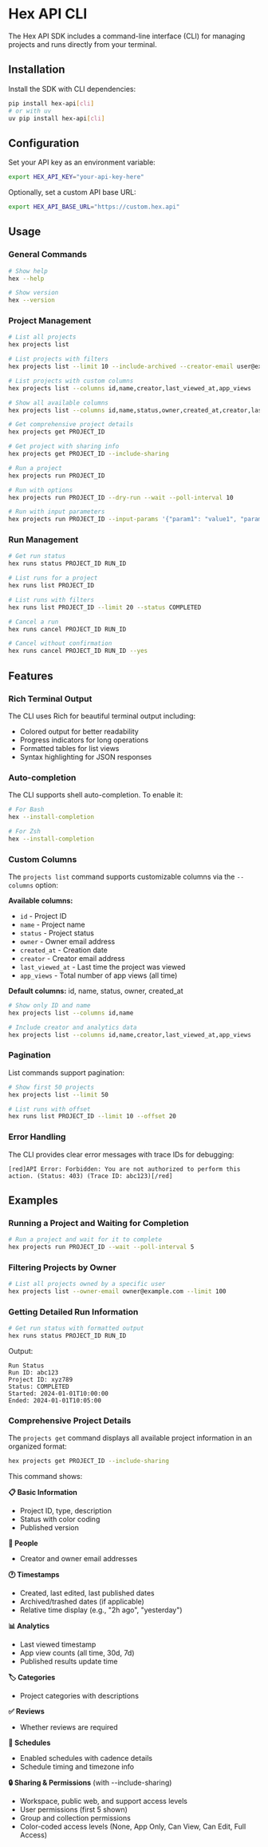 # Hex API CLI

The Hex API SDK includes a command-line interface (CLI) for managing projects and runs directly from your terminal.

## Installation

Install the SDK with CLI dependencies:

```bash
pip install hex-api[cli]
# or with uv
uv pip install hex-api[cli]
```

## Configuration

Set your API key as an environment variable:

```bash
export HEX_API_KEY="your-api-key-here"
```

Optionally, set a custom API base URL:

```bash
export HEX_API_BASE_URL="https://custom.hex.api"
```

## Usage

### General Commands

```bash
# Show help
hex --help

# Show version
hex --version
```

### Project Management

```bash
# List all projects
hex projects list

# List projects with filters
hex projects list --limit 10 --include-archived --creator-email user@example.com

# List projects with custom columns
hex projects list --columns id,name,creator,last_viewed_at,app_views

# Show all available columns
hex projects list --columns id,name,status,owner,created_at,creator,last_viewed_at,app_views

# Get comprehensive project details
hex projects get PROJECT_ID

# Get project with sharing info
hex projects get PROJECT_ID --include-sharing

# Run a project
hex projects run PROJECT_ID

# Run with options
hex projects run PROJECT_ID --dry-run --wait --poll-interval 10

# Run with input parameters
hex projects run PROJECT_ID --input-params '{"param1": "value1", "param2": 123}'
```

### Run Management

```bash
# Get run status
hex runs status PROJECT_ID RUN_ID

# List runs for a project
hex runs list PROJECT_ID

# List runs with filters
hex runs list PROJECT_ID --limit 20 --status COMPLETED

# Cancel a run
hex runs cancel PROJECT_ID RUN_ID

# Cancel without confirmation
hex runs cancel PROJECT_ID RUN_ID --yes
```

## Features

### Rich Terminal Output

The CLI uses Rich for beautiful terminal output including:
- Colored output for better readability
- Progress indicators for long operations
- Formatted tables for list views
- Syntax highlighting for JSON responses

### Auto-completion

The CLI supports shell auto-completion. To enable it:

```bash
# For Bash
hex --install-completion

# For Zsh
hex --install-completion
```

### Custom Columns

The `projects list` command supports customizable columns via the `--columns` option:

**Available columns:**
- `id` - Project ID
- `name` - Project name  
- `status` - Project status
- `owner` - Owner email address
- `created_at` - Creation date
- `creator` - Creator email address
- `last_viewed_at` - Last time the project was viewed
- `app_views` - Total number of app views (all time)

**Default columns:** id, name, status, owner, created_at

```bash
# Show only ID and name
hex projects list --columns id,name

# Include creator and analytics data
hex projects list --columns id,name,creator,last_viewed_at,app_views
```

### Pagination

List commands support pagination:

```bash
# Show first 50 projects
hex projects list --limit 50

# List runs with offset
hex runs list PROJECT_ID --limit 10 --offset 20
```

### Error Handling

The CLI provides clear error messages with trace IDs for debugging:

```
[red]API Error: Forbidden: You are not authorized to perform this action. (Status: 403) (Trace ID: abc123)[/red]
```

## Examples

### Running a Project and Waiting for Completion

```bash
# Run a project and wait for it to complete
hex projects run PROJECT_ID --wait --poll-interval 5
```

### Filtering Projects by Owner

```bash
# List all projects owned by a specific user
hex projects list --owner-email owner@example.com --limit 100
```

### Getting Detailed Run Information

```bash
# Get run status with formatted output
hex runs status PROJECT_ID RUN_ID
```

Output:
```
Run Status
Run ID: abc123
Project ID: xyz789
Status: COMPLETED
Started: 2024-01-01T10:00:00
Ended: 2024-01-01T10:05:00
```

### Comprehensive Project Details

The `projects get` command displays all available project information in an organized format:

```bash
hex projects get PROJECT_ID --include-sharing
```

This command shows:

**📋 Basic Information**
- Project ID, type, description
- Status with color coding
- Published version

**👥 People**
- Creator and owner email addresses

**🕐 Timestamps**  
- Created, last edited, last published dates
- Archived/trashed dates (if applicable)
- Relative time display (e.g., "2h ago", "yesterday")

**📊 Analytics**
- Last viewed timestamp
- App view counts (all time, 30d, 7d)
- Published results update time

**🏷️ Categories**
- Project categories with descriptions

**✅ Reviews**
- Whether reviews are required

**📅 Schedules**
- Enabled schedules with cadence details
- Schedule timing and timezone info

**🔒 Sharing & Permissions** (with --include-sharing)
- Workspace, public web, and support access levels
- User permissions (first 5 shown)
- Group and collection permissions
- Color-coded access levels (None, App Only, Can View, Can Edit, Full Access)